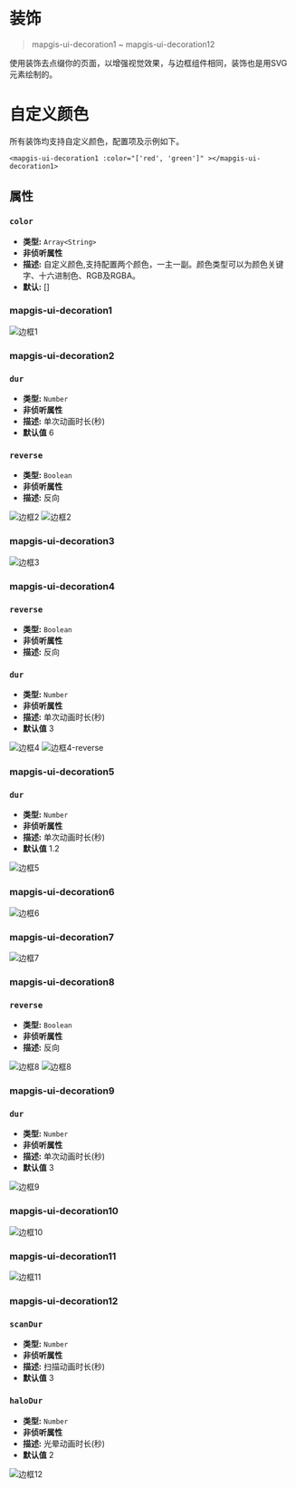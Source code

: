 # 装饰

> mapgis-ui-decoration1 ~ mapgis-ui-decoration12

使用装饰去点缀你的页面，以增强视觉效果，与边框组件相同，装饰也是用SVG元素绘制的。

# 自定义颜色
所有装饰均支持自定义颜色，配置项及示例如下。
``` vue
<mapgis-ui-decoration1 :color="['red', 'green']" ></mapgis-ui-decoration1>
```
## 属性

### `color`
- **类型:** `Array<String>`
- **非侦听属性**
- **描述:** 自定义颜色,支持配置两个颜色，一主一副。颜色类型可以为颜色关键字、十六进制色、RGB及RGBA。
- **默认:** []

### mapgis-ui-decoration1
![边框1](./images/d1.png)

### mapgis-ui-decoration2
### `dur`
- **类型:** `Number`
- **非侦听属性**
- **描述:** 单次动画时长(秒)
- **默认值** 6

### `reverse`
- **类型:** `Boolean`
- **非侦听属性**
- **描述:** 反向

![边框2](./images/d5.png)
![边框2](./images/d5-reverse.png)

### mapgis-ui-decoration3
![边框3](./images/d6.png)

### mapgis-ui-decoration4

### `reverse`
- **类型:** `Boolean`
- **非侦听属性**
- **描述:** 反向

### `dur`
- **类型:** `Number`
- **非侦听属性**
- **描述:** 单次动画时长(秒)
- **默认值** 3

![边框4](./images/d7.png)
![边框4-reverse](./images/d7-reverse.png)

### mapgis-ui-decoration5
### `dur`
- **类型:** `Number`
- **非侦听属性**
- **描述:** 单次动画时长(秒)
- **默认值** 1.2

![边框5](./images/d8.png)

### mapgis-ui-decoration6
![边框6](./images/d9.png)

### mapgis-ui-decoration7
![边框7](./images/d10.png)

### mapgis-ui-decoration8
### `reverse`
- **类型:** `Boolean`
- **非侦听属性**
- **描述:** 反向

![边框8](./images/d11.png)
![边框8](./images/d11-reverse.png)

### mapgis-ui-decoration9
### `dur`
- **类型:** `Number`
- **非侦听属性**
- **描述:** 单次动画时长(秒)
- **默认值** 3

![边框9](./images/d12.png)

### mapgis-ui-decoration10
![边框10](./images/d2.png)

### mapgis-ui-decoration11
![边框11](./images/d3.png)

### mapgis-ui-decoration12
### `scanDur`
- **类型:** `Number`
- **非侦听属性**
- **描述:** 扫描动画时长(秒)
- **默认值** 3

### `haloDur`
- **类型:** `Number`
- **非侦听属性**
- **描述:** 光晕动画时长(秒)
- **默认值** 2

![边框12](./images/d4.png)

